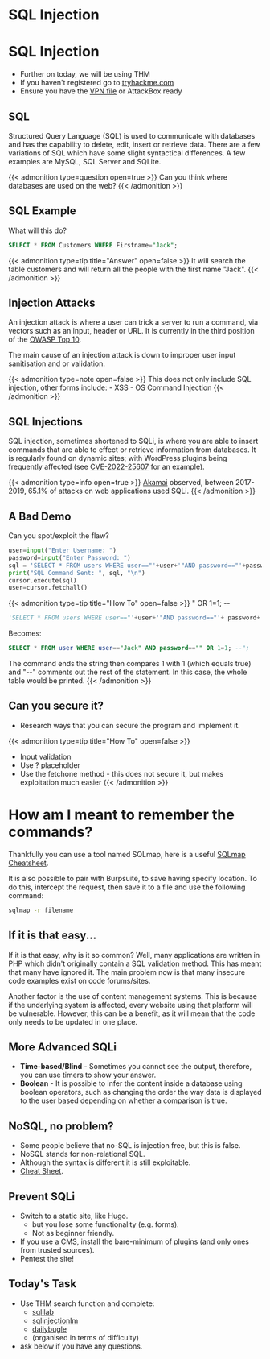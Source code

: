 # SQL Injection


# SQL Injection
- Further on today, we will be using THM
- If you haven't registered go to [tryhackme.com](https://tryhackme.com)
- Ensure you have the [VPN file](https://tryhackme.com/access) or AttackBox ready

## SQL
Structured Query Language (SQL) is used to communicate with databases and has the capability to delete, edit, insert or retrieve data. There are a few variations of SQL which have some slight syntactical differences. A few examples are MySQL, SQL Server and SQLite.

{{< admonition type=question open=true >}}
Can you think where databases are used on the web?
{{< /admonition >}}

## SQL Example
What will this do?

```sql
SELECT * FROM Customers WHERE Firstname="Jack";
```

{{< admonition type=tip title="Answer" open=false >}}
It will search the table customers and will return all the people with the first name "Jack".
{{< /admonition >}}

## Injection Attacks
An injection attack is where a user can trick a server to run a command, via vectors such as an input, header or URL. It is currently in the third position of the [OWASP Top 10](https://owasp.org/Top10/).

The main cause of an injection attack is down to improper user input sanitisation and or validation.

{{< admonition type=note open=false >}}
This does not only include SQL injection, other forms include:
    - XSS
    - OS Command Injection
{{< /admonition >}}

## SQL Injections
SQL injection, sometimes shortened to SQLi, is where you are able to insert commands that are able to effect or retrieve information from databases. It is regularly found on dynamic sites; with WordPress plugins being frequently affected (see [CVE-2022-25607](https://cve.mitre.org/cgi-bin/cvename.cgi?name=CVE-2022-25607) for an example).

{{< admonition type=info open=true >}}
[Akamai](https://www.darkreading.com/attacks-breaches/sql-injection-attacks-represent-two-third-of-all-web-app-attacks) observed, between 2017-2019, 65.1% of attacks on web applications used SQLi.
{{< /admonition >}}

## A Bad Demo
Can you spot/exploit the flaw?

```py
user=input("Enter Username: ")
password=input("Enter Password: ")
sql = 'SELECT * FROM users WHERE user=="'+user+'"AND password=="'+password+'";'
print("SQL Command Sent: ", sql, "\n")
cursor.execute(sql)
user=cursor.fetchall()
```

{{< admonition type=tip title="How To" open=false >}}
" OR 1=1; --
```py
'SELECT * FROM users WHERE user=="'+user+'"AND password=="'+ password+'";'
```
Becomes:
```sql
SELECT * FROM user WHERE user=="Jack" AND password=="" OR 1=1; --";
```

The command ends the string then compares 1 with 1 (which equals true) and "--" comments out the rest of the statement. In this case, the whole table would be printed.
{{< /admonition >}}

## Can you secure it?
- Research ways that you can secure the program and implement it.

{{< admonition type=tip title="How To" open=false >}}
- Input validation
- Use ? placeholder
- Use the fetchone method - this does not secure it, but makes exploitation much easier
{{< /admonition >}}

# How am I meant to remember the commands?
Thankfully you can use a tool named SQLmap, here is a useful [SQLmap Cheatsheet](https://thedarksource.com/sqlmap-cheat-sheet/).

It is also possible to pair with Burpsuite, to save having specify location. To do this, intercept the request, then save it to a file and use the following command:

```sh
sqlmap -r filename
```

## If it is that easy...
If it is that easy, why is it so common? Well, many applications are written in PHP which didn't originally contain a SQL validation method. This has meant that many have ignored it. The main problem now is that many insecure code examples exist on code forums/sites.

Another factor is the use of content management systems. This is because if the underlying system is affected, every website using that platform will be vulnerable. However, this can be a benefit, as it will mean that the code only needs to be updated in one place.

## More Advanced SQLi
- **Time-based/Blind** - Sometimes you cannot see the output, therefore, you can use timers to show your answer.
- **Boolean** - It is possible to infer the content inside a database using boolean operators, such as changing the order the way data is displayed to the user based depending on whether a comparison is true.

## NoSQL, no problem?
- Some people believe that no-SQL is injection free, but this is false.
- NoSQL stands for non-relational SQL.
- Although the syntax is different it is still exploitable.
- [Cheat Sheet](https://book.hacktricks.xyz/pentesting-web/nosql-injection).

## Prevent SQLi
- Switch to a static site, like Hugo.
    - but you lose some functionality (e.g. forms).
    - Not as beginner friendly.
- If you use a CMS, install the bare-minimum of plugins (and only ones from trusted sources).
- Pentest the site!

## Today's Task
- Use THM search function and complete:
    - [sqlilab](https://tryhackme.com/room/sqlilab)
    - [sqlinjectionlm](https://tryhackme.com/room/sqlinjectionlm)
    - [dailybugle](https://tryhackme.com/room/dailybugle)
    - (organised in terms of difficulty)
- ask below if you have any questions.

